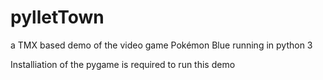 pylletTown
==========

a TMX based demo of the video game Pokémon Blue running in python 3

Installiation of the pygame is required to run this demo

